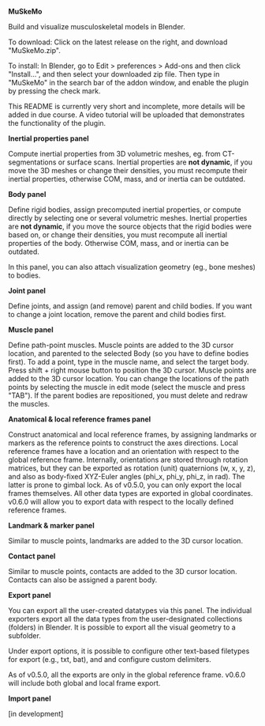 **MuSkeMo**

Build and visualize musculoskeletal models in Blender.

To download: Click on the latest release on the right, and download "MuSkeMo.zip".

To install: In Blender, go to Edit > preferences > Add-ons and then click "Install...", and then select your downloaded zip file. Then type in "MuSkeMo" in the search bar of the addon window, and enable the plugin by pressing the check mark.

This README is currently very short and incomplete, more details will be added in due course. A video tutorial will be uploaded that demonstrates the functionality of the plugin.

**Inertial properties panel**

Compute inertial properties from 3D volumetric meshes, eg. from CT-segmentations or surface scans.
Inertial properties are **not dynamic**, if you move the 3D meshes or change their densities, you must recompute their inertial properties, otherwise COM, mass, and or inertia can be outdated.

**Body panel**

Define rigid bodies, assign precomputed inertial properties, or compute directly by selecting one or several volumetric meshes.
Inertial properties are **not dynamic**, if you move the source objects that the rigid bodies were based on, or change their densities, you must recompute all inertial properties of the body. Otherwise COM, mass, and or inertia can be outdated.

In this panel, you can also attach visualization geometry (eg., bone meshes) to bodies. 

**Joint panel**

Define joints, and assign (and remove) parent and child bodies. If you want to change a joint location, remove the parent and child bodies first.

**Muscle panel**

Define path-point muscles. Muscle points are added to the 3D cursor location, and parented to the selected Body (so you have to define bodies first). 
To add a point, type in the muscle name, and select the target body. Press shift + right mouse button to position the 3D cursor. Muscle points are added to the 3D cursor location.
You can change the locations of the path points by selecting the muscle in edit mode (select the muscle and press "TAB"). If the parent bodies are repositioned, you must delete and redraw the muscles.

**Anatomical & local reference frames panel**

Construct anatomical and local reference frames, by assigning landmarks or markers as the reference points to construct the axes directions. Local reference frames have a location and an orientation with respect to the global reference frame.
Internally, orientations are stored through rotation matrices, but they can be exported as rotation (unit) quaternions (w, x, y, z), and also as body-fixed XYZ-Euler angles (phi_x, phi_y, phi_z, in rad). The latter is prone to gimbal lock.
As of v0.5.0, you can only export the local frames themselves. All other data types are exported in global coordinates. v0.6.0 will allow you to export data with respect to the locally defined reference frames.

**Landmark & marker panel**

Similar to muscle points, landmarks are added to the 3D cursor location.

**Contact panel**

Similar to muscle points, contacts are added to the 3D cursor location. Contacts can also be assigned a parent body.

**Export panel**

You can export all the user-created datatypes via this panel. The individual exporters export all the data types from the user-designated collections (folders) in Blender. It is possible to export all the visual geometry to a subfolder.

Under export options, it is possible to configure other text-based filetypes for export (e.g., txt, bat), and and configure custom delimiters.

As of v0.5.0, all the exports are only in the global reference frame. v0.6.0 will include both global and local frame export.



**Import panel**

[in development]
